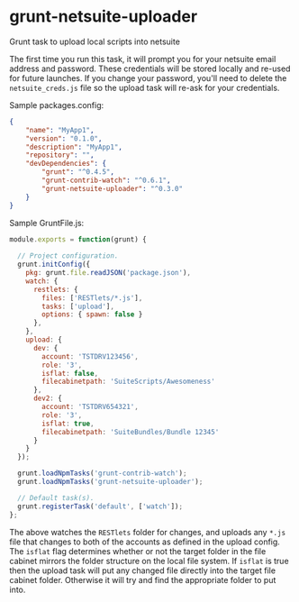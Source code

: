 # grunt-netsuite-uploader
Grunt task to upload local scripts into netsuite

The first time you run this task, it will prompt you for your netsuite email address and password. These credentials will be stored locally and re-used for future launches. If you change your password, you'll need to delete the `netsuite_creds.js` file so the upload task will re-ask for your credentials.

Sample packages.config:
```json
{
    "name": "MyApp1",
    "version": "0.1.0",
    "description": "MyApp1",
    "repository": "",
    "devDependencies": {
        "grunt": "^0.4.5",
        "grunt-contrib-watch": "^0.6.1",
        "grunt-netsuite-uploader": "^0.3.0"
    }
}
```
Sample GruntFile.js:
```javascript
module.exports = function(grunt) {
      
  // Project configuration.
  grunt.initConfig({
    pkg: grunt.file.readJSON('package.json'),
    watch: {
      restlets: {
        files: ['RESTlets/*.js'],
        tasks: ['upload'],
        options: { spawn: false }
      },
    },
    upload: {
      dev: {
        account: 'TSTDRV123456',
        role: '3',
        isflat: false,
        filecabinetpath: 'SuiteScripts/Awesomeness'
      },
      dev2: {
        account: 'TSTDRV654321',
        role: '3',
        isflat: true,
        filecabinetpath: 'SuiteBundles/Bundle 12345'
      }
    }
  });

  grunt.loadNpmTasks('grunt-contrib-watch');
  grunt.loadNpmTasks('grunt-netsuite-uploader');

  // Default task(s).
  grunt.registerTask('default', ['watch']);
};
```  
The above watches the `RESTlets` folder for changes, and uploads any `*.js` file that changes to both of the accounts as defined in the upload config.
The `isflat` flag determines whether or not the target folder in the file cabinet mirrors the folder structure on the local file system. If `isflat` is true then the upload task will put any changed file directly into the target file cabinet folder. Otherwise it will try and find the appropriate folder to put into.
